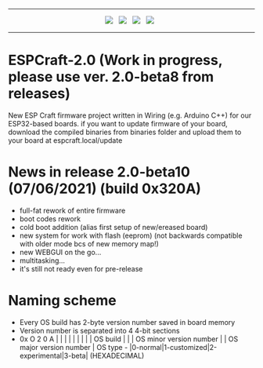 <hr/>
<p align="center">
<img src="https://img.shields.io/github/last-commit/nvias/ESPCraft-2.0.svg?style=for-the-badge" />
&nbsp;
<img src="https://img.shields.io/travis/com/nvias/ESPCraft-2.0.svg/master?style=for-the-badge" />
&nbsp;
<a href="https://github.com/nvias/ESPCraft-2.0/blob/main/LICENSE"><img src="https://img.shields.io/github/license/nvias/ESPCraft-2.0.svg?style=for-the-badge" /></a>
&nbsp;
<a href="https://github.com/nvias/ESPCraft-2.0/releases"><img src="https://img.shields.io/github/v/tag/nvias/ESPCraft-2.0?label=LATEST&style=for-the-badge" /></a>
&nbsp;
</p>
<hr/>

# ESPCraft-2.0 (Work in progress, please use ver. 2.0-beta8 from releases)
New ESP Craft firmware project written in Wiring (e.g. Arduino C++) for our ESP32-based boards. 
if you want to update firmware of your board, download the compiled binaries from binaries folder and upload them to your board at espcraft.local/update

# News in release 2.0-beta10 (07/06/2021) (build 0x320A)
- full-fat rework of entire firmware
- boot codes rework
- cold boot addition (alias first setup of new/ereased board)
- new system for work with flash (eeprom) (not backwards compatible with older mode bcs of new memory map!)
- new WEBGUI on the go...
- multitasking...
- it's still not ready even for pre-release

# Naming scheme
- Every OS build has 2-byte version number saved in board memory
- Version number is separated into 4 4-bit sections
- 0x O 2 0 A
   | | | | |
   | | | | OS build
   | | | OS minor version number
   | | OS major version number
   | OS type - |0-normal|1-customized|2-experimental|3-beta|
   (HEXADECIMAL)
